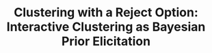 ---
arxiv: 1602.06886v2
authors:
- firstname: Akash
  institute: Informatics Forum, University of Edinburgh
  lastname: Srivastava
- firstname: James
  institute: Microsoft Research and Stanford University
  lastname: Zou
- firstname: Charles
  institute: Informatics Forum, University of Edinburgh
  lastname: Sutton
layout: refuses
section: pre
title: 'Clustering with a Reject Option: Interactive Clustering as Bayesian Prior
  Elicitation'
---